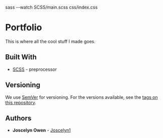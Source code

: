 sass --watch SCSS/main.scss css/index.css
# Portfolio

This is where all the cool stuff I made goes.




## Built With

* [SCSS](https://sass-lang.com/) - preprocessor


## Versioning

We use [SemVer](http://semver.org/) for versioning. For the versions available, see the [tags on this repository](https://github.com/your/project/tags). 

## Authors

* **Joscelyn Owen** - [Joscelyn1](https://github.com/Joscelyn1)
